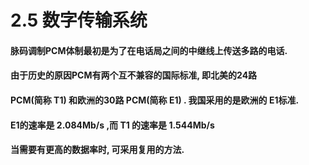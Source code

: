 # 2.5 数字传输系统

#### 脉码调制PCM体制最初是为了在电话局之间的中继线上传送多路的电话.

#### 由于历史的原因PCM有两个互不兼容的国际标准, 即北美的24路

#### PCM\(简称 T1\) 和欧洲的30路 PCM\(简称 E1\) . 我国采用的是欧洲的 E1标准.

#### E1的速率是 2.084Mb/s ,而 T1 的速率是 1.544Mb/s 

#### 当需要有更高的数据率时, 可采用复用的方法.



